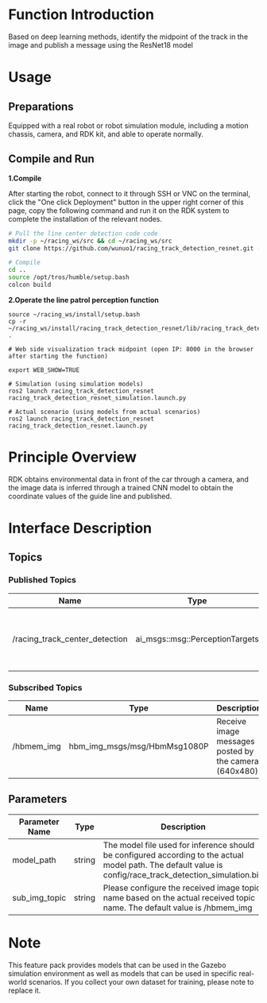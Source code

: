 # Function Introduction

Based on deep learning methods, identify the midpoint of the track in the image and publish a message using the ResNet18 model

# Usage

## Preparations

Equipped with a real robot or robot simulation module, including a motion chassis, camera, and RDK kit, and able to operate normally.

## Compile and Run

**1.Compile**

After starting the robot, connect to it through SSH or VNC on the terminal, click the "One click Deployment" button in the upper right corner of this page, copy the following command and run it on the RDK system to complete the installation of the relevant nodes.

```bash
# Pull the line center detection code code
mkdir -p ~/racing_ws/src && cd ~/racing_ws/src
git clone https://github.com/wunuo1/racing_track_detection_resnet.git -b feature-x5

# Compile
cd ..
source /opt/tros/humble/setup.bash
colcon build
```

**2.Operate the line patrol perception function**

```shell
source ~/racing_ws/install/setup.bash
cp -r ~/racing_ws/install/racing_track_detection_resnet/lib/racing_track_detection_resnet/config/ .

# Web side visualization track midpoint (open IP: 8000 in the browser after starting the function)

export WEB_SHOW=TRUE

# Simulation (using simulation models)
ros2 launch racing_track_detection_resnet racing_track_detection_resnet_simulation.launch.py

# Actual scenario (using models from actual scenarios)
ros2 launch racing_track_detection_resnet racing_track_detection_resnet.launch.py
```


# Principle Overview

RDK obtains environmental data in front of the car through a camera, and the image data is inferred through a trained CNN model to obtain the coordinate values of the guide line and published.

# Interface Description

## Topics

### Published Topics

| Name                          | Type                        | Description                      |
| ----------------------------- | ------------------------------------------------------------ | ------------------------------------------------------ |
| /racing_track_center_detection                      | ai_msgs::msg::PerceptionTargets               | Publish the image coordinates of the midpoint of the track                 |

### Subscribed Topics
| Name                          | Type                       | Description                       |
| ----------------------------- | ------------------------------------------------------------ | ------------------------------------------------------ |
| /hbmem_img                     | hbm_img_msgs/msg/HbmMsg1080P                                    | Receive image messages posted by the camera (640x480)                   |

## Parameters

| Parameter Name        | Type        | Description   |
| --------------------- | ----------- | -------------------------------------------------------------------------------------------------- |
| model_path    | string | The model file used for inference should be configured according to the actual model path. The default value is config/race_track_detection_simulation.bin |
| sub_img_topic | string |  Please configure the received image topic name based on the actual received topic name. The default value is /hbmem_img |

# Note
This feature pack provides models that can be used in the Gazebo simulation environment as well as models that can be used in specific real-world scenarios. If you collect your own dataset for training, please note to replace it.
